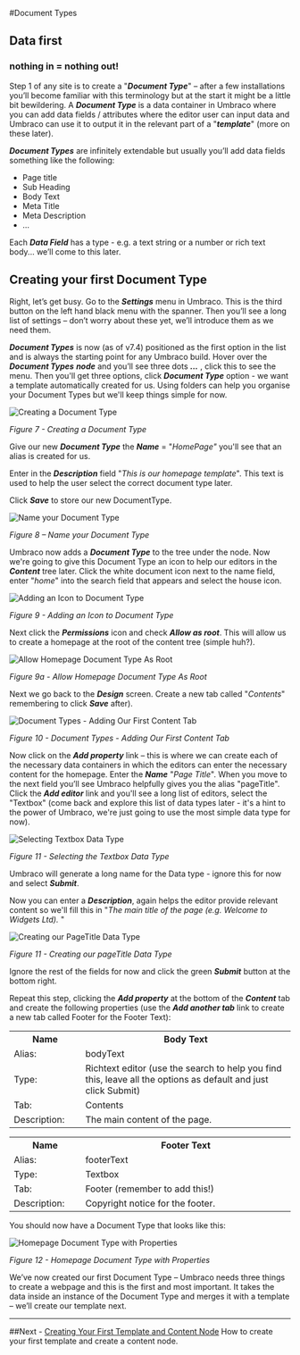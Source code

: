 #Document Types

## Data first 
### nothing in = nothing out!

Step 1 of any site is to create a "**_Document Type_**" – after a few installations you’ll become familiar with this terminology but at the start it might be a little bit bewildering.  A **_Document Type_** is a data container in Umbraco where you can add data fields / attributes where the editor user can input data and Umbraco can use it to output it in the relevant part of a "**_template_**" (more on these later).  

**_Document Types_** are infinitely extendable but usually you’ll add data fields something like the following:

*    Page title
*    Sub Heading
*    Body Text
*    Meta Title
*    Meta Description
*    ...


Each **_Data Field_** has a type - e.g. a text string or a number or rich text body... we’ll come to this later.

## Creating your first Document Type


Right, let’s get busy. Go to the **_Settings_** menu in Umbraco. This is the third button on the left hand black menu with the spanner. Then you’ll see a long list of settings – don’t worry about these yet, we’ll introduce them as we need them. 


**_Document Types_** is now (as of v7.4) positioned as the first option in the list and is always the starting point for any Umbraco build.  Hover over the **_Document Types_** **_node_** and you’ll see three dots **_..._** , click this to see the menu. Then you'll get three options, click **_Document Type_** option - we want a template automatically created for us. Using folders can help you organise your Document Types but we'll keep things simple for now.


![Creating a Document Type](images/figure-7-creating-a-document-type.png)


*Figure 7 - Creating a Document Type*

Give our new **_Document Type_** the **_Name_** = "_HomePage"_ you'll see that an alias is created for us. 

Enter in the **_Description_** field "_This is our homepage template_".  This text is used to help the user select the correct document type later. 

Click **_Save_** to store our new DocumentType. 


![Name your Document Type](images/figure-8-name-your-document-type.png)


*Figure 8 – Name your Document Type*


Umbraco now adds a **_Document Type_** to the tree under the node. Now we're going to give this Document Type an icon to help our editors in the **_Content_** tree later. Click the white document icon next to the name field, enter "_home_" into the search field that appears and select the house icon.


![Adding an Icon to Document Type](images/figure-9-adding-an-icon-to-document-type.png)


*Figure 9 - Adding an Icon to Document Type*

Next click the  **_Permissions_** icon and check **_Allow as root_**.  This will allow us to create a homepage at the root of the content tree (simple huh?). 

![Allow Homepage Document Type As Root](images/figure-9a-allow-document-type-as-root.png)


*Figure 9a - Allow Homepage Document Type As Root*

Next we go back to the **_Design_** screen. Create a new tab called "_Contents_" remembering to click **_Save_** after).


![Document Types - Adding Our First Content Tab](images/figure-10-document-types-adding-tabs.png)


*Figure 10 - Document Types - Adding Our First Content Tab*


Now click on the **_Add property_** link – this is where we can create each of the necessary data containers in which the editors can enter the necessary content for the homepage.  Enter the **_Name_** "_Page Title_". When you move to the next field you’ll see Umbraco helpfully gives you the alias "pageTitle".  Click the **_Add editor_** link and you'll see a long list of editors, select the "Textbox" (come back and explore this list of data types later - it's a hint to the power of Umbraco, we're just going to use the most simple data type for now).  

![Selecting Textbox Data Type](images/figure-11a-selecting-textbox-data-type.png)


*Figure 11 - Selecting the Textbox Data Type*

Umbraco will generate a long name for the Data type - ignore this for now and select **_Submit_**.

Now you can enter a **_Description_**, again helps the editor provide relevant content so we'll fill this in "_The main title of the page (e.g. Welcome to Widgets Ltd)._ " 


![Creating our PageTitle Data Type](images/figure-11-creating-our-pagetitle-data-type.png)


*Figure 11 - Creating our pageTitle Data Type*


Ignore the rest of the fields for now and click the green **_Submit_** button at the bottom right. 

Repeat this step, clicking the **_Add property_** at the bottom of the **_Content_** tab and create the following properties (use the **_Add another tab_** link to create a new tab called Footer for the Footer Text):

<table border="0">
<col width="130">
<col width="400">
<tr><th>Name</th><th>Body Text</th></tr>
<tr><td>Alias:</td><td>bodyText</td></tr>
<tr><td>Type:</td><td>Richtext editor (use the search to help you find this, leave all the options as default and just click Submit)</td></tr>
<tr><td>Tab:</td><td>Contents</td></tr>
<tr><td>Description:</td><td>The main content of the page.</td></tr>
</table>

<table border="0">
<col width="130">
<col width="400">
<tr><th>Name</th><th>Footer Text</th></tr>
<tr><td>Alias:</td><td>footerText</td></tr>
<tr><td>Type:</td><td>Textbox</td></tr>
<tr><td>Tab:</td><td>Footer (remember to add this!)</td></tr>
<tr><td>Description:</td><td>Copyright notice for the footer.</td></tr>
</table>

You should now have a Document Type that looks like this:

![Homepage Document Type with Properties](images/figure-12-homepage-document-type-with-properties.png)


*Figure 12 - Homepage Document Type with Properties*


We’ve now created our first Document Type – Umbraco needs three things to create a webpage and this is the first and most important. It takes the data inside an instance of the Document Type and merges it with a template – we’ll create our template next.


---
##Next - [Creating Your First Template and Content Node](Creating-Your-First-Template-and-Content-Node.md)
How to create your first template and create a content node. 
